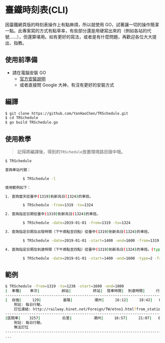 # 臺鐵時刻表(CLI)

因臺鐵網頁版的時刻表操作上有點麻煩，所以就使用 GO，試著讓一切的操作簡潔一點。此專案寫的方式有點草率，有些部分還是用硬寫出來的（例如各站的代號......），但還算堪用。如有更好的寫法，或者是有什麼問題，再歡迎各位大大提出、指教。

## 使用前準備

* 請在電腦安裝 GO
  * [官方安裝說明](https://golang.org/doc/install)
  * 或者直接問 Google 大神，有沒有更好的安裝方式

## 編譯

```bash
$ git clone https://github.com/YanHaoChen/TRSchedule.git
$ cd TRSchedule
$ go build TRSchedule.go
```

## 使用教學

> 記得將編譯後，得到的`TRSchedule`放置環境路目錄中哦。

```bash
$ TRSchedule                                                                                                                       

查詢車站代號：

        $ TRSchedule -l

使用範例如下：

1. 查詢當天從臺中(1319)到新烏日(1324)的車班。

        $ TRSchedule -from=1319 -to=1324

2. 查詢指定日期從臺中(1319)到新烏日(1324)的車班。

        $ TRSchedule -date=2019-01-01 -from=1319 -to=1324

3. 查詢指定日期及出發時間（下午兩點至四點）從臺中(1319)到新烏日(1324)的車班。

        $ TRSchedule -date=2019-01-01 -start=1400 -end=1600 -from=1319 -to=1324

4. 查詢指定日期及到達時間（下午兩點至四點）從臺中(1319)到新烏日(1324)的車班。(type 預設為 1 ，也就是查詢出發時間。)

        $ TRSchedule -date=2019-01-01 -start=1400 -end=1600 -type=2 -from=1319 -to=1324
```

## 範例

```bash
$ TRSchedule -from=1319 -to=1238 -start=1600 -end=1800
|  車種|    車次|          啟站|          終站|  發車時間|  到達時間|     行駛時間|    票價|
--------------------------------------------------------------------------------------------
|  自強|     129|          基隆|          潮州|     16:12|     18:42|   02小時30分|     469|
	附註: 每日行駛。
	訂位連結: http://railway.hinet.net/Foreign/TW/etno1.html?from_station=146&to_station=185&getin_date=2018/12/23&train_no=129
--------------------------------------------------------------------------------------------
|區間車|    3257|          后里|          潮州|     16:57|     21:07|   04小時10分|     301|
	附註: 每日行駛。
	無法訂位
--------------------------------------------------------------------------------------------
...
```


